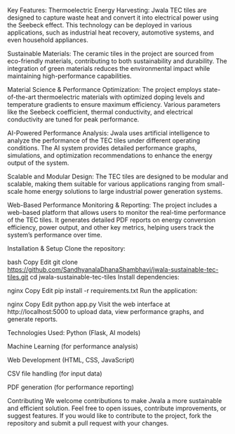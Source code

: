 Key Features:
Thermoelectric Energy Harvesting:
Jwala TEC tiles are designed to capture waste heat and convert it into electrical power using the Seebeck effect. This technology can be deployed in various applications, such as industrial heat recovery, automotive systems, and even household appliances.

Sustainable Materials:
The ceramic tiles in the project are sourced from eco-friendly materials, contributing to both sustainability and durability. The integration of green materials reduces the environmental impact while maintaining high-performance capabilities.

Material Science & Performance Optimization:
The project employs state-of-the-art thermoelectric materials with optimized doping levels and temperature gradients to ensure maximum efficiency. Various parameters like the Seebeck coefficient, thermal conductivity, and electrical conductivity are tuned for peak performance.

AI-Powered Performance Analysis:
Jwala uses artificial intelligence to analyze the performance of the TEC tiles under different operating conditions. The AI system provides detailed performance graphs, simulations, and optimization recommendations to enhance the energy output of the system.

Scalable and Modular Design:
The TEC tiles are designed to be modular and scalable, making them suitable for various applications ranging from small-scale home energy solutions to large industrial power generation systems.

Web-Based Performance Monitoring & Reporting:
The project includes a web-based platform that allows users to monitor the real-time performance of the TEC tiles. It generates detailed PDF reports on energy conversion efficiency, power output, and other key metrics, helping users track the system’s performance over time.

Installation & Setup
Clone the repository:

bash
Copy
Edit
git clone https://github.com/SandhyanalaDhanaShambhavi/jwala-sustainable-tec-tiles.git
cd jwala-sustainable-tec-tiles
Install dependencies:

nginx
Copy
Edit
pip install -r requirements.txt
Run the application:

nginx
Copy
Edit
python app.py
Visit the web interface at http://localhost:5000 to upload data, view performance graphs, and generate reports.

Technologies Used:
Python (Flask, AI models)

Machine Learning (for performance analysis)

Web Development (HTML, CSS, JavaScript)

CSV file handling (for input data)

PDF generation (for performance reporting)

Contributing
We welcome contributions to make Jwala a more sustainable and efficient solution. Feel free to open issues, contribute improvements, or suggest features. If you would like to contribute to the project, fork the repository and submit a pull request with your changes.

